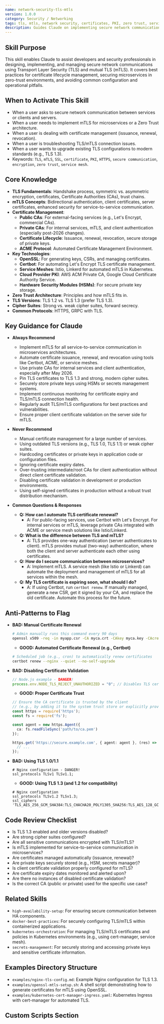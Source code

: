```yaml
---
name: network-security-tls-mtls
version: 1.0.0
category: Security / Networking
tags: tls, mtls, network security, certificates, PKI, zero trust, service mesh, automation
description: Guides Claude on implementing secure network communications using TLS and mTLS, focusing on best practices for certificate management, zero trust architectures, and common pitfalls.
---
```


## Skill Purpose
This skill enables Claude to assist developers and security professionals in designing, implementing, and managing secure network communications using Transport Layer Security (TLS) and mutual TLS (mTLS). It covers best practices for certificate lifecycle management, securing microservices in zero-trust environments, and avoiding common configuration and operational pitfalls.

## When to Activate This Skill
*   When a user asks to secure network communication between services or clients and servers.
*   When a user needs to implement mTLS for microservices or a Zero Trust architecture.
*   When a user is dealing with certificate management (issuance, renewal, revocation).
*   When a user is troubleshooting TLS/mTLS connection issues.
*   When a user wants to upgrade existing TLS configurations to modern standards (e.g., TLS 1.3).
*   Keywords: `TLS`, `mTLS`, `SSL`, `certificate`, `PKI`, `HTTPS`, `secure communication`, `encryption`, `zero trust`, `service mesh`.

## Core Knowledge
*   **TLS Fundamentals**: Handshake process, symmetric vs. asymmetric encryption, certificates, Certificate Authorities (CAs), trust chains.
*   **mTLS Concepts**: Bidirectional authentication, client certificates, server certificates, enhanced security for service-to-service communication.
*   **Certificate Management**:
    *   **Public CAs**: For external-facing services (e.g., Let's Encrypt, commercial CAs).
    *   **Private CAs**: For internal services, mTLS, and client authentication (especially post-2026 changes).
    *   **Certificate Lifecycle**: Issuance, renewal, revocation, secure storage of private keys.
    *   **ACME Protocol**: Automated Certificate Management Environment.
*   **Key Technologies**:
    *   **OpenSSL**: For generating keys, CSRs, and managing certificates.
    *   **Certbot**: For automating Let's Encrypt TLS certificate management.
    *   **Service Meshes**: Istio, Linkerd for automated mTLS in Kubernetes.
    *   **Cloud Provider PKI**: AWS ACM Private CA, Google Cloud Certificate Authority Service.
    *   **Hardware Security Modules (HSMs)**: For secure private key storage.
*   **Zero Trust Architecture**: Principles and how mTLS fits in.
*   **TLS Versions**: TLS 1.2 vs. TLS 1.3 (prefer TLS 1.3).
*   **Cipher Suites**: Strong vs. weak cipher suites, forward secrecy.
*   **Common Protocols**: HTTPS, GRPC with TLS.

## Key Guidance for Claude

*   **Always Recommend**
    *   Implement mTLS for all service-to-service communication in microservices architectures.
    *   Automate certificate issuance, renewal, and revocation using tools like Certbot, ACME, or service meshes.
    *   Use private CAs for internal services and client authentication, especially after May 2026.
    *   Pin TLS certificates to TLS 1.3 and strong, modern cipher suites.
    *   Securely store private keys using HSMs or secrets management systems.
    *   Implement continuous monitoring for certificate expiry and TLS/mTLS connection health.
    *   Regularly audit TLS/mTLS configurations for best practices and vulnerabilities.
    *   Ensure proper client certificate validation on the server side for mTLS.

*   **Never Recommend**
    *   Manual certificate management for a large number of services.
    *   Using outdated TLS versions (e.g., TLS 1.0, TLS 1.1) or weak cipher suites.
    *   Hardcoding certificates or private keys in application code or configuration files.
    *   Ignoring certificate expiry dates.
    *   Over-trusting intermediate/root CAs for client authentication without direct client certificate validation.
    *   Disabling certificate validation in development or production environments.
    *   Using self-signed certificates in production without a robust trust distribution mechanism.

*   **Common Questions & Responses**
    *   **Q: How can I automate TLS certificate renewal?**
        *   A: For public-facing services, use Certbot with Let's Encrypt. For internal services or mTLS, leverage private CAs integrated with ACME or service mesh solutions like Istio/Linkerd.
    *   **Q: What is the difference between TLS and mTLS?**
        *   A: TLS provides one-way authentication (server authenticates to client). mTLS provides mutual (two-way) authentication, where both the client and server authenticate each other using certificates.
    *   **Q: How do I secure communication between microservices?**
        *   A: Implement mTLS. A service mesh (like Istio or Linkerd) can automate the deployment and management of mTLS for all services within the mesh.
    *   **Q: My TLS certificate is expiring soon, what should I do?**
        *   A: If using Certbot, run `certbot renew`. If manually managed, generate a new CSR, get it signed by your CA, and replace the old certificate. Automate this process for the future.

## Anti-Patterns to Flag

*   **BAD: Manual Certificate Renewal**
    ```bash
    # Admin manually runs this command every 90 days
    openssl x509 -req -in myapp.csr -CA myca.crt -CAkey myca.key -CAcreateserial -out myapp.crt -days 365
    ```
    *   **GOOD: Automated Certificate Renewal (e.g., Certbot)**
    ```bash
    # Scheduled job (e.g., cron) to automatically renew certificates
    certbot renew --nginx --quiet --no-self-upgrade
    ```

*   **BAD: Disabling Certificate Validation**
    ```typescript
    // Node.js example - DANGER!
    process.env.NODE_TLS_REJECT_UNAUTHORIZED = "0"; // Disables TLS certificate validation
    ```
    *   **GOOD: Proper Certificate Trust**
    ```typescript
    // Ensure the CA certificate is trusted by the client
    // (e.g., by adding it to the system trust store or explicitly providing it)
    const https = require('https');
    const fs = require('fs');

    const agent = new https.Agent({
      ca: fs.readFileSync('path/to/ca.pem')
    });

    https.get('https://secure.example.com', { agent: agent }, (res) => {
      // ...
    });
    ```

*   **BAD: Using TLS 1.0/1.1**
    ```nginx
    # Nginx configuration - DANGER!
    ssl_protocols TLSv1 TLSv1.1;
    ```
    *   **GOOD: Using TLS 1.3 (and 1.2 for compatibility)**
    ```nginx
    # Nginx configuration
    ssl_protocols TLSv1.2 TLSv1.3;
    ssl_ciphers 'TLS_AES_256_GCM_SHA384:TLS_CHACHA20_POLY1305_SHA256:TLS_AES_128_GCM_SHA256:HIGH:!aNULL:!MD5:!RC4:!DES:!3DES:!CAMELLIA:!ARIA:!SEED:!DSS:!ECDSA:!aECDH';
    ```

## Code Review Checklist
*   Is TLS 1.3 enabled and older versions disabled?
*   Are strong cipher suites configured?
*   Are all sensitive communications encrypted with TLS/mTLS?
*   Is mTLS implemented for service-to-service communication in microservices?
*   Are certificates managed automatically (issuance, renewal)?
*   Are private keys securely stored (e.g., HSM, secrets manager)?
*   Is client certificate validation properly configured for mTLS?
*   Are certificate expiry dates monitored and alerted upon?
*   Are there no instances of disabled certificate validation?
*   Is the correct CA (public or private) used for the specific use case?

## Related Skills
*   `high-availability-setup`: For ensuring secure communication between HA components.
*   `docker-best-practices`: For securely configuring TLS/mTLS within containerized applications.
*   `kubernetes-orchestration`: For managing TLS/mTLS certificates and policies in Kubernetes environments (e.g., using cert-manager, service mesh).
*   `secrets-management`: For securely storing and accessing private keys and sensitive certificate information.

## Examples Directory Structure
*   `examples/nginx-tls-config.md`: Example Nginx configuration for TLS 1.3.
*   `examples/openssl-mtls-setup.sh`: A shell script demonstrating how to generate certificates for mTLS using OpenSSL.
*   `examples/kubernetes-cert-manager-ingress.yaml`: Kubernetes Ingress with cert-manager for automated TLS.

## Custom Scripts Section
